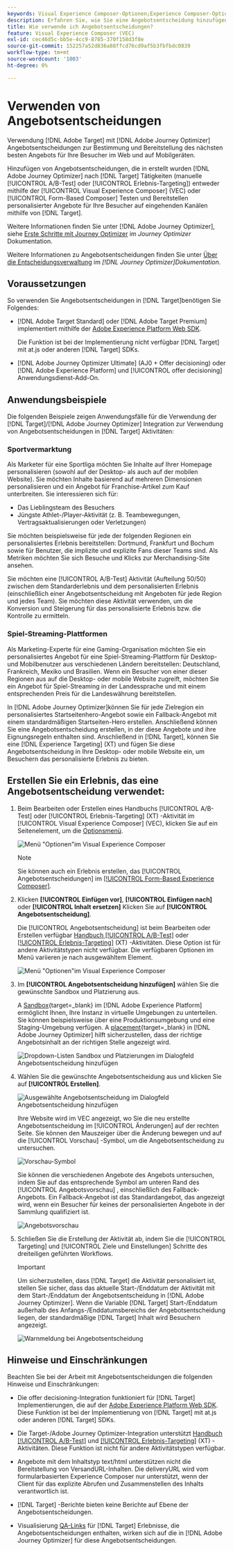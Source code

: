 ```yaml
---
keywords: Visual Experience Composer-Optionen;Experience Composer-Optionen;Erlebnisoptionen;Angebotsentscheidung;offer decisioning;Ajo;Journey Optimizer
description: Erfahren Sie, wie Sie eine Angebotsentscheidung hinzufügen, die in [!DNL Adobe Journey Optimizer] einer Aktivität.
title: Wie verwende ich Angebotsentscheidungen?
feature: Visual Experience Composer (VEC)
exl-id: cec46d5c-bb5e-4cc9-8785-370f158d3f8e
source-git-commit: 152257a52d836a88ffcd76cd9af5b3fbfbdc0839
workflow-type: tm+mt
source-wordcount: '1003'
ht-degree: 0%

---
```


# Verwenden von Angebotsentscheidungen 

Verwendung [!DNL Adobe Target] mit [!DNL Adobe Journey Optimizer] Angebotsentscheidungen zur Bestimmung und Bereitstellung des nächsten besten Angebots für Ihre Besucher im Web und auf Mobilgeräten.

Hinzufügen von Angebotsentscheidungen, die in erstellt wurden [!DNL Adobe Journey Optimizer] nach [!DNL Target] Tätigkeiten (manuelle [!UICONTROL A/B-Test] oder [!UICONTROL Erlebnis-Targeting]) entweder mithilfe der [!UICONTROL Visual Experience Composer] (VEC) oder [!UICONTROL Form-Based Composer] Testen und Bereitstellen personalisierter Angebote für Ihre Besucher auf eingehenden Kanälen mithilfe von [!DNL Target].

Weitere Informationen finden Sie unter [!DNL Adobe Journey Optimizer], siehe [Erste Schritte mit Journey Optimizer](https://experienceleague.adobe.com/docs/journey-optimizer/using/get-started/get-started.html) im *Journey Optimizer* Dokumentation.

Weitere Informationen zu Angebotsentscheidungen finden Sie unter [Über die Entscheidungsverwaltung](https://experienceleague.adobe.com/docs/journey-optimizer/using/offer-decisioniong/get-started/starting-offer-decisioning.html) im *[!DNL Journey Optimizer]Dokumentation*.

## Voraussetzungen 

So verwenden Sie Angebotsentscheidungen in [!DNL Target]benötigen Sie Folgendes:

* [!DNL Adobe Target Standard] oder [!DNL Adobe Target Premium] implementiert mithilfe der [Adobe Experience Platform Web SDK](/help/main/c-implementing-target/c-implementing-target-for-client-side-web/aep-web-sdk.md).

   Die Funktion ist bei der Implementierung nicht verfügbar [!DNL Target] mit at.js oder anderen [!DNL Target] SDKs.

* [!DNL Adobe Journey Optimizer Ultimate] (AJ0 + Offer decisioning) oder [!DNL Adobe Experience Platform] und [!UICONTROL offer decisioning] Anwendungsdienst-Add-On.

## Anwendungsbeispiele

Die folgenden Beispiele zeigen Anwendungsfälle für die Verwendung der [!DNL Target]/[!DNL Adobe Journey Optimizer] Integration zur Verwendung von Angebotsentscheidungen in [!DNL Target] Aktivitäten:

### Sportvermarktung

Als Marketer für eine Sportliga möchten Sie Inhalte auf Ihrer Homepage personalisieren (sowohl auf der Desktop- als auch auf der mobilen Website). Sie möchten Inhalte basierend auf mehreren Dimensionen personalisieren und ein Angebot für Franchise-Artikel zum Kauf unterbreiten. Sie interessieren sich für:

* Das Lieblingsteam des Besuchers
* Jüngste Athlet-/Player-Aktivität (z. B. Teambewegungen, Vertragsaktualisierungen oder Verletzungen)

Sie möchten beispielsweise für jede der folgenden Regionen ein personalisiertes Erlebnis bereitstellen: Dortmund, Frankfurt und Bochum sowie für Benutzer, die implizite und explizite Fans dieser Teams sind. Als Metriken möchten Sie sich Besuche und Klicks zur Merchandising-Site ansehen.

Sie möchten eine [!UICONTROL A/B-Test] Aktivität (Aufteilung 50/50) zwischen dem Standarderlebnis und dem personalisierten Erlebnis (einschließlich einer Angebotsentscheidung mit Angeboten für jede Region und jedes Team). Sie möchten diese Aktivität verwenden, um die Konversion und Steigerung für das personalisierte Erlebnis bzw. die Kontrolle zu ermitteln.

### Spiel-Streaming-Plattformen

Als Marketing-Experte für eine Gaming-Organisation möchten Sie ein personalisiertes Angebot für eine Spiel-Streaming-Plattform für Desktop- und Mobilbenutzer aus verschiedenen Ländern bereitstellen: Deutschland, Frankreich, Mexiko und Brasilien. Wenn ein Besucher von einer dieser Regionen aus auf die Desktop- oder mobile Website zugreift, möchten Sie ein Angebot für Spiel-Streaming in der Landessprache und mit einem entsprechenden Preis für die Landeswährung bereitstellen.

In [!DNL Adobe Journey Optimizer]können Sie für jede Zielregion ein personalisiertes Startseitenhero-Angebot sowie ein Fallback-Angebot mit einem standardmäßigen Startseiten-Hero erstellen. Anschließend können Sie eine Angebotsentscheidung erstellen, in der diese Angebote und ihre Eignungsregeln enthalten sind. Anschließend in [!DNL Target], können Sie eine [!DNL Experience Targeting] (XT) und fügen Sie diese Angebotsentscheidung in Ihre Desktop- oder mobile Website ein, um Besuchern das personalisierte Erlebnis zu bieten.

## Erstellen Sie ein Erlebnis, das eine Angebotsentscheidung verwendet:

1. Beim Bearbeiten oder Erstellen eines Handbuchs [!UICONTROL A/B-Test] oder [!UICONTROL Erlebnis-Targeting] (XT) -Aktivität im [!UICONTROL Visual Experience Composer] (VEC), klicken Sie auf ein Seitenelement, um die [Optionsmenü](/help/main/c-experiences/c-visual-experience-composer/viztarget-options.md).

   ![Menü &quot;Optionen&quot;im Visual Experience Composer](assets/options-menu1.png)

   >[!NOTE]
   >
   >Sie können auch ein Erlebnis erstellen, das [!UICONTROL Angebotsentscheidungen] im [[!UICONTROL Form-Based Experience Composer]](/help/main/c-experiences/form-experience-composer.md).

1. Klicken **[!UICONTROL Einfügen vor]**, **[!UICONTROL Einfügen nach]** oder **[!UICONTROL Inhalt ersetzen]** Klicken Sie auf **[!UICONTROL Angebotsentscheidung]**.

   Die [!UICONTROL Angebotsentscheidung] ist beim Bearbeiten oder Erstellen verfügbar [Handbuch [!UICONTROL A/B-Test]](/help/main/c-activities/t-test-ab/test-ab.md#types) oder [[!UICONTROL Erlebnis-Targeting]](/help/main/c-activities/t-experience-target/experience-target.md) (XT) -Aktivitäten. Diese Option ist für andere Aktivitätstypen nicht verfügbar. Die verfügbaren Optionen im Menü variieren je nach ausgewähltem Element.

   ![Menü &quot;Optionen&quot;im Visual Experience Composer](assets/options-menu.png)

1. Im **[!UICONTROL Angebotsentscheidung hinzufügen]** wählen Sie die gewünschte Sandbox und Platzierung aus.

   A [Sandbox](https://experienceleague.adobe.com/docs/experience-platform/sandbox/ui/overview.html){target=_blank} im [!DNL Adobe Experience Platform] ermöglicht Ihnen, Ihre Instanz in virtuelle Umgebungen zu unterteilen. Sie können beispielsweise über eine Produktionsumgebung und eine Staging-Umgebung verfügen. A [placement](https://experienceleague.adobe.com/docs/journey-optimizer/using/offer-decisioniong/create-components/creating-placements.html){target=_blank} in [!DNL Adobe Journey Optimizer] hilft sicherzustellen, dass der richtige Angebotsinhalt an der richtigen Stelle angezeigt wird.

   ![Dropdown-Listen Sandbox und Platzierungen im Dialogfeld Angebotsentscheidung hinzufügen](/help/main/c-integrating-target-with-mac/ajo/assets/sandbox-placement.png)

1. Wählen Sie die gewünschte Angebotsentscheidung aus und klicken Sie auf **[!UICONTROL Erstellen]**.

   ![Ausgewählte Angebotsentscheidung im Dialogfeld Angebotsentscheidung hinzufügen](assets/offer-decision.png)

   Ihre Website wird im VEC angezeigt, wo Sie die neu erstellte Angebotsentscheidung im [!UICONTROL Änderungen] auf der rechten Seite. Sie können den Mauszeiger über die Änderung bewegen und auf die [!UICONTROL Vorschau] -Symbol, um die Angebotsentscheidung zu untersuchen.

   ![Vorschau-Symbol](assets/preview-icon.png)

   Sie können die verschiedenen Angebote des Angebots untersuchen, indem Sie auf das entsprechende Symbol am unteren Rand des [!UICONTROL Angebotsvorschau] , einschließlich des Fallback-Angebots. Ein Fallback-Angebot ist das Standardangebot, das angezeigt wird, wenn ein Besucher für keines der personalisierten Angebote in der Sammlung qualifiziert ist.

   ![Angebotsvorschau](assets/offer-preview.png)

1. Schließen Sie die Erstellung der Aktivität ab, indem Sie die [!UICONTROL Targeting] und [!UICONTROL Ziele und Einstellungen] Schritte des dreiteiligen geführten Workflows.

   >[!IMPORTANT]
   >
   >Um sicherzustellen, dass [!DNL Target] die Aktivität personalisiert ist, stellen Sie sicher, dass das aktuelle Start-/Enddatum der Aktivität mit dem Start-/Enddatum der Angebotsentscheidung in [!DNL Adobe Journey Optimizer]. Wenn die Variable [!DNL Target] Start-/Enddatum außerhalb des Anfangs-/Enddatumsbereichs der Angebotsentscheidung liegen, der standardmäßige [!DNL Target] Inhalt wird Besuchern angezeigt.

   ![Warnmeldung bei Angebotsentscheidung](/help/main/c-integrating-target-with-mac/ajo/assets/offer-decision-warning.png)

## Hinweise und Einschränkungen

Beachten Sie bei der Arbeit mit Angebotsentscheidungen die folgenden Hinweise und Einschränkungen:

* Die offer decisioning-Integration funktioniert für [!DNL Target] Implementierungen, die auf der [Adobe Experience Platform Web SDK](/help/main/c-implementing-target/c-implementing-target-for-client-side-web/aep-web-sdk.md). Diese Funktion ist bei der Implementierung von [!DNL Target] mit at.js oder anderen [!DNL Target] SDKs.

* Die Target-/Adobe Journey Optimizer-Integration unterstützt [Handbuch [!UICONTROL A/B-Test]](/help/main/c-activities/t-test-ab/test-ab.md#types) und [[!UICONTROL Erlebnis-Targeting]](/help/main/c-activities/t-experience-target/experience-target.md) (XT) -Aktivitäten. Diese Funktion ist nicht für andere Aktivitätstypen verfügbar.

* Angebote mit dem Inhaltstyp text/html unterstützen nicht die Bereitstellung von VersandURL-Inhalten. Die deliveryURL wird vom formularbasierten Experience Composer nur unterstützt, wenn der Client für das explizite Abrufen und Zusammenstellen des Inhalts verantwortlich ist.

* [!DNL Target] -Berichte bieten keine Berichte auf Ebene der Angebotsentscheidungen.

* Visualisierung [QA-Links](/help/main/c-activities/c-activity-qa/activity-qa.md) für [!DNL Target] Erlebnisse, die Angebotsentscheidungen enthalten, wirken sich auf die in [!DNL Adobe Journey Optimizer] für diese Angebotsentscheidungen.
